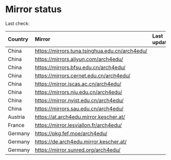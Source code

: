 <script src="./time.js"></script>
# Mirror status
Last check: <script type="text/javascript">localize(1713190582.6561308);</script>

|Country|Mirror|Last update|
|:------|:-----|:----------|
|China|https://mirrors.tuna.tsinghua.edu.cn/arch4edu/|<script type="text/javascript">localize(1713162481);</script>|
|China|https://mirrors.aliyun.com/arch4edu/|<script type="text/javascript">localize(1713162481);</script>|
|China|https://mirrors.bfsu.edu.cn/arch4edu/|<script type="text/javascript">localize(1713162481);</script>|
|China|https://mirrors.cernet.edu.cn/arch4edu/|<script type="text/javascript">localize(1713162481);</script>|
|China|https://mirror.iscas.ac.cn/arch4edu/|<script type="text/javascript">localize(1713162481);</script>|
|China|https://mirrors.nju.edu.cn/arch4edu/|<script type="text/javascript">localize(1713081839);</script>|
|China|https://mirror.nyist.edu.cn/arch4edu/|<script type="text/javascript">localize(1713162481);</script>|
|China|https://mirrors.sau.edu.cn/arch4edu/|<script type="text/javascript">localize(1713162481);</script>|
|Austria|https://at.arch4edu.mirror.kescher.at/|<script type="text/javascript">localize(1713162481);</script>|
|France|https://mirror.lesviallon.fr/arch4edu/|<script type="text/javascript">localize(1713162481);</script>|
|Germany|https://pkg.fef.moe/arch4edu/|<script type="text/javascript">localize(1713162481);</script>|
|Germany|https://de.arch4edu.mirror.kescher.at/|<script type="text/javascript">localize(1713162481);</script>|
|Germany|https://mirror.sunred.org/arch4edu/|<script type="text/javascript">localize(1713162481);</script>|

<script src="./tablefilter/tablefilter.js"></script>
<script src="./table.js"></script>